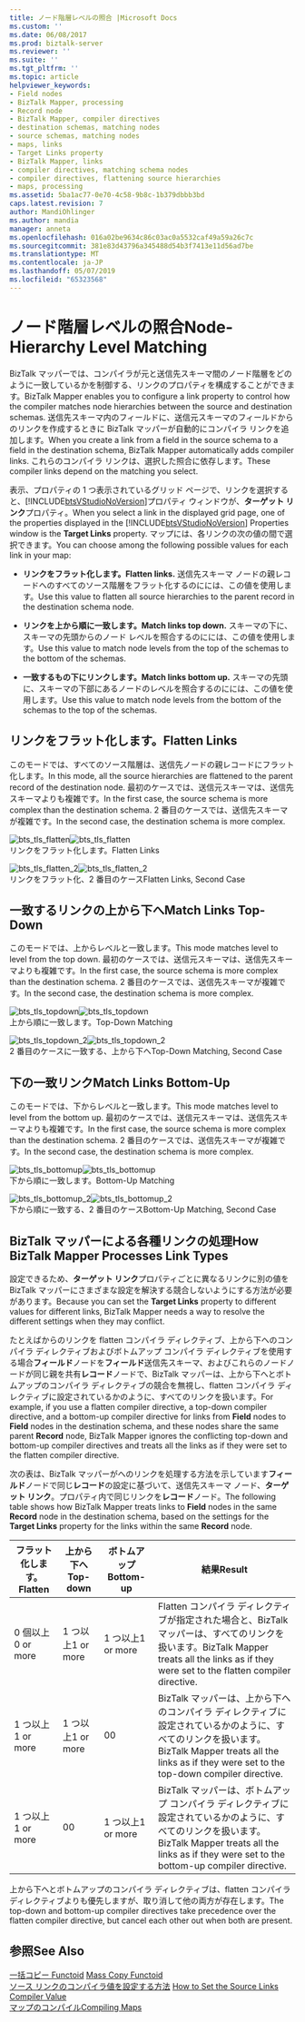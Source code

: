 ```yaml
---
title: ノード階層レベルの照合 |Microsoft Docs
ms.custom: ''
ms.date: 06/08/2017
ms.prod: biztalk-server
ms.reviewer: ''
ms.suite: ''
ms.tgt_pltfrm: ''
ms.topic: article
helpviewer_keywords:
- Field nodes
- BizTalk Mapper, processing
- Record node
- BizTalk Mapper, compiler directives
- destination schemas, matching nodes
- source schemas, matching nodes
- maps, links
- Target Links property
- BizTalk Mapper, links
- compiler directives, matching schema nodes
- compiler directives, flattening source hierarchies
- maps, processing
ms.assetid: 5ba1ac77-0e70-4c58-9b8c-1b379dbbb3bd
caps.latest.revision: 7
author: MandiOhlinger
ms.author: mandia
manager: anneta
ms.openlocfilehash: 016a02be9634c86c03ac0a5532caf49a59a26c7c
ms.sourcegitcommit: 381e83d43796a345488d54b3f7413e11d56ad7be
ms.translationtype: MT
ms.contentlocale: ja-JP
ms.lasthandoff: 05/07/2019
ms.locfileid: "65323568"
---
```

# <a name="node-hierarchy-level-matching"></a><span data-ttu-id="0b4a8-102">ノード階層レベルの照合</span><span class="sxs-lookup"><span data-stu-id="0b4a8-102">Node-Hierarchy Level Matching</span></span>
<span data-ttu-id="0b4a8-103">BizTalk マッパーでは、コンパイラが元と送信先スキーマ間のノード階層をどのように一致しているかを制御する、リンクのプロパティを構成することができます。</span><span class="sxs-lookup"><span data-stu-id="0b4a8-103">BizTalk Mapper enables you to configure a link property to control how the compiler matches node hierarchies between the source and destination schemas.</span></span> <span data-ttu-id="0b4a8-104">送信先スキーマ内のフィールドに、送信元スキーマのフィールドからのリンクを作成するときに BizTalk マッパーが自動的にコンパイラ リンクを追加します。</span><span class="sxs-lookup"><span data-stu-id="0b4a8-104">When you create a link from a field in the source schema to a field in the destination schema, BizTalk Mapper automatically adds compiler links.</span></span> <span data-ttu-id="0b4a8-105">これらのコンパイラ リンクは、選択した照合に依存します。</span><span class="sxs-lookup"><span data-stu-id="0b4a8-105">These compiler links depend on the matching you select.</span></span>  
  
 <span data-ttu-id="0b4a8-106">表示、プロパティの 1 つ表示されているグリッド ページで、リンクを選択すると、[!INCLUDE[btsVStudioNoVersion](../includes/btsvstudionoversion-md.md)]プロパティ ウィンドウが、**ターゲット リンク**プロパティ。</span><span class="sxs-lookup"><span data-stu-id="0b4a8-106">When you select a link in the displayed grid page, one of the properties displayed in the [!INCLUDE[btsVStudioNoVersion](../includes/btsvstudionoversion-md.md)] Properties window is the **Target Links** property.</span></span> <span data-ttu-id="0b4a8-107">マップには、各リンクの次の値の間で選択できます。</span><span class="sxs-lookup"><span data-stu-id="0b4a8-107">You can choose among the following possible values for each link in your map:</span></span>  
  
-   <span data-ttu-id="0b4a8-108">**リンクをフラット化します。**</span><span class="sxs-lookup"><span data-stu-id="0b4a8-108">**Flatten links.**</span></span> <span data-ttu-id="0b4a8-109">送信先スキーマ ノードの親レコードへのすべてのソース階層をフラット化するのにには、この値を使用します。</span><span class="sxs-lookup"><span data-stu-id="0b4a8-109">Use this value to flatten all source hierarchies to the parent record in the destination schema node.</span></span>  
  
-   <span data-ttu-id="0b4a8-110">**リンクを上から順に一致します。**</span><span class="sxs-lookup"><span data-stu-id="0b4a8-110">**Match links top down.**</span></span> <span data-ttu-id="0b4a8-111">スキーマの下に、スキーマの先頭からのノード レベルを照合するのにには、この値を使用します。</span><span class="sxs-lookup"><span data-stu-id="0b4a8-111">Use this value to match node levels from the top of the schemas to the bottom of the schemas.</span></span>  
  
-   <span data-ttu-id="0b4a8-112">**一致するもの下にリンクします。**</span><span class="sxs-lookup"><span data-stu-id="0b4a8-112">**Match links bottom up.**</span></span> <span data-ttu-id="0b4a8-113">スキーマの先頭に、スキーマの下部にあるノードのレベルを照合するのにには、この値を使用します。</span><span class="sxs-lookup"><span data-stu-id="0b4a8-113">Use this value to match node levels from the bottom of the schemas to the top of the schemas.</span></span>  
  
## <a name="flatten-links"></a><span data-ttu-id="0b4a8-114">リンクをフラット化します。</span><span class="sxs-lookup"><span data-stu-id="0b4a8-114">Flatten Links</span></span>  
 <span data-ttu-id="0b4a8-115">このモードでは、すべてのソース階層は、送信先ノードの親レコードにフラット化します。</span><span class="sxs-lookup"><span data-stu-id="0b4a8-115">In this mode, all the source hierarchies are flattened to the parent record of the destination node.</span></span> <span data-ttu-id="0b4a8-116">最初のケースでは、送信元スキーマは、送信先スキーマよりも複雑です。</span><span class="sxs-lookup"><span data-stu-id="0b4a8-116">In the first case, the source schema is more complex than the destination schema.</span></span> <span data-ttu-id="0b4a8-117">2 番目のケースでは、送信先スキーマが複雑です。</span><span class="sxs-lookup"><span data-stu-id="0b4a8-117">In the second case, the destination schema is more complex.</span></span>  
  
 <span data-ttu-id="0b4a8-118">![](../core/media/bts-tls-flatten.gif "bts_tls_flatten")</span><span class="sxs-lookup"><span data-stu-id="0b4a8-118">![](../core/media/bts-tls-flatten.gif "bts_tls_flatten")</span></span>  
<span data-ttu-id="0b4a8-119">リンクをフラット化します。</span><span class="sxs-lookup"><span data-stu-id="0b4a8-119">Flatten Links</span></span>  
  
 <span data-ttu-id="0b4a8-120">![](../core/media/bts-tls-flatten-2.gif "bts_tls_flatten_2")</span><span class="sxs-lookup"><span data-stu-id="0b4a8-120">![](../core/media/bts-tls-flatten-2.gif "bts_tls_flatten_2")</span></span>  
<span data-ttu-id="0b4a8-121">リンクをフラット化、2 番目のケース</span><span class="sxs-lookup"><span data-stu-id="0b4a8-121">Flatten Links, Second Case</span></span>  
  
## <a name="match-links-top-down"></a><span data-ttu-id="0b4a8-122">一致するリンクの上から下へ</span><span class="sxs-lookup"><span data-stu-id="0b4a8-122">Match Links Top-Down</span></span>  
 <span data-ttu-id="0b4a8-123">このモードでは、上からレベルと一致します。</span><span class="sxs-lookup"><span data-stu-id="0b4a8-123">This mode matches level to level from the top down.</span></span> <span data-ttu-id="0b4a8-124">最初のケースでは、送信元スキーマは、送信先スキーマよりも複雑です。</span><span class="sxs-lookup"><span data-stu-id="0b4a8-124">In the first case, the source schema is more complex than the destination schema.</span></span> <span data-ttu-id="0b4a8-125">2 番目のケースでは、送信先スキーマが複雑です。</span><span class="sxs-lookup"><span data-stu-id="0b4a8-125">In the second case, the destination schema is more complex.</span></span>  
  
 <span data-ttu-id="0b4a8-126">![](../core/media/bts-tls-topdown.gif "bts_tls_topdown")</span><span class="sxs-lookup"><span data-stu-id="0b4a8-126">![](../core/media/bts-tls-topdown.gif "bts_tls_topdown")</span></span>  
<span data-ttu-id="0b4a8-127">上から順に一致します。</span><span class="sxs-lookup"><span data-stu-id="0b4a8-127">Top-Down Matching</span></span>  
  
 <span data-ttu-id="0b4a8-128">![](../core/media/bts-tls-topdown-2.gif "bts_tls_topdown_2")</span><span class="sxs-lookup"><span data-stu-id="0b4a8-128">![](../core/media/bts-tls-topdown-2.gif "bts_tls_topdown_2")</span></span>  
<span data-ttu-id="0b4a8-129">2 番目のケースに一致する、上から下へ</span><span class="sxs-lookup"><span data-stu-id="0b4a8-129">Top-Down Matching, Second Case</span></span>  
  
## <a name="match-links-bottom-up"></a><span data-ttu-id="0b4a8-130">下の一致リンク</span><span class="sxs-lookup"><span data-stu-id="0b4a8-130">Match Links Bottom-Up</span></span>  
 <span data-ttu-id="0b4a8-131">このモードでは、下からレベルと一致します。</span><span class="sxs-lookup"><span data-stu-id="0b4a8-131">This mode matches level to level from the bottom up.</span></span> <span data-ttu-id="0b4a8-132">最初のケースでは、送信元スキーマは、送信先スキーマよりも複雑です。</span><span class="sxs-lookup"><span data-stu-id="0b4a8-132">In the first case, the source schema is more complex than the destination schema.</span></span> <span data-ttu-id="0b4a8-133">2 番目のケースでは、送信先スキーマが複雑です。</span><span class="sxs-lookup"><span data-stu-id="0b4a8-133">In the second case, the destination schema is more complex.</span></span>  
  
 <span data-ttu-id="0b4a8-134">![](../core/media/bts-tls-bottomup.gif "bts_tls_bottomup")</span><span class="sxs-lookup"><span data-stu-id="0b4a8-134">![](../core/media/bts-tls-bottomup.gif "bts_tls_bottomup")</span></span>  
<span data-ttu-id="0b4a8-135">下から順に一致します。</span><span class="sxs-lookup"><span data-stu-id="0b4a8-135">Bottom-Up Matching</span></span>  
  
 <span data-ttu-id="0b4a8-136">![](../core/media/bts-tls-bottomup-2.gif "bts_tls_bottomup_2")</span><span class="sxs-lookup"><span data-stu-id="0b4a8-136">![](../core/media/bts-tls-bottomup-2.gif "bts_tls_bottomup_2")</span></span>  
<span data-ttu-id="0b4a8-137">下から順に一致する、2 番目のケース</span><span class="sxs-lookup"><span data-stu-id="0b4a8-137">Bottom-Up Matching, Second Case</span></span>  
  
## <a name="how-biztalk-mapper-processes-link-types"></a><span data-ttu-id="0b4a8-138">BizTalk マッパーによる各種リンクの処理</span><span class="sxs-lookup"><span data-stu-id="0b4a8-138">How BizTalk Mapper Processes Link Types</span></span>  
 <span data-ttu-id="0b4a8-139">設定できるため、**ターゲット リンク**プロパティごとに異なるリンクに別の値を BizTalk マッパーにさまざまな設定を解決する競合しないようにする方法が必要があります。</span><span class="sxs-lookup"><span data-stu-id="0b4a8-139">Because you can set the **Target Links** property to different values for different links, BizTalk Mapper needs a way to resolve the different settings when they may conflict.</span></span>  
  
 <span data-ttu-id="0b4a8-140">たとえばからのリンクを flatten コンパイラ ディレクティブ、上から下へのコンパイラ ディレクティブおよびボトムアップ コンパイラ ディレクティブを使用する場合**フィールド**ノードを**フィールド**送信先スキーマ、およびこれらのノードノードが同じ親を共有**レコード**ノードで、BizTalk マッパーは、上から下へとボトムアップのコンパイラ ディレクティブの競合を無視し、flatten コンパイラ ディレクティブに設定されているかのように、すべてのリンクを扱います。</span><span class="sxs-lookup"><span data-stu-id="0b4a8-140">For example, if you use a flatten compiler directive, a top-down compiler directive, and a bottom-up compiler directive for links from **Field** nodes to **Field** nodes in the destination schema, and these nodes share the same parent **Record** node, BizTalk Mapper ignores the conflicting top-down and bottom-up compiler directives and treats all the links as if they were set to the flatten compiler directive.</span></span>  
  
 <span data-ttu-id="0b4a8-141">次の表は、BizTalk マッパーがへのリンクを処理する方法を示しています**フィールド**ノードで同じ**レコード**の設定に基づいて、送信先スキーマ ノード、**ターゲット リンク**。プロパティ内で同じリンクを**レコード**ノード。</span><span class="sxs-lookup"><span data-stu-id="0b4a8-141">The following table shows how BizTalk Mapper treats links to **Field** nodes in the same **Record** node in the destination schema, based on the settings for the **Target Links** property for the links within the same **Record** node.</span></span>  
  
|<span data-ttu-id="0b4a8-142">フラット化します。</span><span class="sxs-lookup"><span data-stu-id="0b4a8-142">Flatten</span></span>|<span data-ttu-id="0b4a8-143">上から下へ</span><span class="sxs-lookup"><span data-stu-id="0b4a8-143">Top-down</span></span>|<span data-ttu-id="0b4a8-144">ボトムアップ</span><span class="sxs-lookup"><span data-stu-id="0b4a8-144">Bottom-up</span></span>|<span data-ttu-id="0b4a8-145">結果</span><span class="sxs-lookup"><span data-stu-id="0b4a8-145">Result</span></span>|  
|-------------|---------------|----------------|------------|  
|<span data-ttu-id="0b4a8-146">0 個以上</span><span class="sxs-lookup"><span data-stu-id="0b4a8-146">0 or more</span></span>|<span data-ttu-id="0b4a8-147">1 つ以上</span><span class="sxs-lookup"><span data-stu-id="0b4a8-147">1 or more</span></span>|<span data-ttu-id="0b4a8-148">1 つ以上</span><span class="sxs-lookup"><span data-stu-id="0b4a8-148">1 or more</span></span>|<span data-ttu-id="0b4a8-149">Flatten コンパイラ ディレクティブが指定された場合と、BizTalk マッパーは、すべてのリンクを扱います。</span><span class="sxs-lookup"><span data-stu-id="0b4a8-149">BizTalk Mapper treats all the links as if they were set to the flatten compiler directive.</span></span>|  
|<span data-ttu-id="0b4a8-150">1 つ以上</span><span class="sxs-lookup"><span data-stu-id="0b4a8-150">1 or more</span></span>|<span data-ttu-id="0b4a8-151">1 つ以上</span><span class="sxs-lookup"><span data-stu-id="0b4a8-151">1 or more</span></span>|<span data-ttu-id="0b4a8-152">0</span><span class="sxs-lookup"><span data-stu-id="0b4a8-152">0</span></span>|<span data-ttu-id="0b4a8-153">BizTalk マッパーは、上から下へのコンパイラ ディレクティブに設定されているかのように、すべてのリンクを扱います。</span><span class="sxs-lookup"><span data-stu-id="0b4a8-153">BizTalk Mapper treats all the links as if they were set to the top-down compiler directive.</span></span>|  
|<span data-ttu-id="0b4a8-154">1 つ以上</span><span class="sxs-lookup"><span data-stu-id="0b4a8-154">1 or more</span></span>|<span data-ttu-id="0b4a8-155">0</span><span class="sxs-lookup"><span data-stu-id="0b4a8-155">0</span></span>|<span data-ttu-id="0b4a8-156">1 つ以上</span><span class="sxs-lookup"><span data-stu-id="0b4a8-156">1 or more</span></span>|<span data-ttu-id="0b4a8-157">BizTalk マッパーは、ボトムアップ コンパイラ ディレクティブに設定されているかのように、すべてのリンクを扱います。</span><span class="sxs-lookup"><span data-stu-id="0b4a8-157">BizTalk Mapper treats all the links as if they were set to the bottom-up compiler directive.</span></span>|  
  
 <span data-ttu-id="0b4a8-158">上から下へとボトムアップのコンパイラ ディレクティブは、flatten コンパイラ ディレクティブよりも優先しますが、取り消して他の両方が存在します。</span><span class="sxs-lookup"><span data-stu-id="0b4a8-158">The top-down and bottom-up compiler directives take precedence over the flatten compiler directive, but cancel each other out when both are present.</span></span>  
  
## <a name="see-also"></a><span data-ttu-id="0b4a8-159">参照</span><span class="sxs-lookup"><span data-stu-id="0b4a8-159">See Also</span></span>  
 <span data-ttu-id="0b4a8-160">[一括コピー Functoid](../core/mass-copy-functoid.md) </span><span class="sxs-lookup"><span data-stu-id="0b4a8-160">[Mass Copy Functoid](../core/mass-copy-functoid.md) </span></span>  
 <span data-ttu-id="0b4a8-161">[ソース リンクのコンパイラ値を設定する方法](../core/how-to-set-the-source-links-compiler-value.md) </span><span class="sxs-lookup"><span data-stu-id="0b4a8-161">[How to Set the Source Links Compiler Value](../core/how-to-set-the-source-links-compiler-value.md) </span></span>  
 [<span data-ttu-id="0b4a8-162">マップのコンパイル</span><span class="sxs-lookup"><span data-stu-id="0b4a8-162">Compiling Maps</span></span>](../core/compiling-maps.md)
